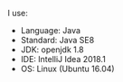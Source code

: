 I use:
<ul>
  <li>Language: Java</li>
  <li>Standard: Java SE8</li>
  <li>JDK: openjdk 1.8</li>
  <li>IDE: IntelliJ Idea 2018.1</li>
  <li> OS: Linux (Ubuntu 16.04)</li>
</ul>
